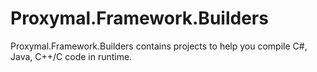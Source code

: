 # Proxymal.Framework.Builders
Proxymal.Framework.Builders contains projects to help you compile C#, Java, C++/C code in runtime. 
